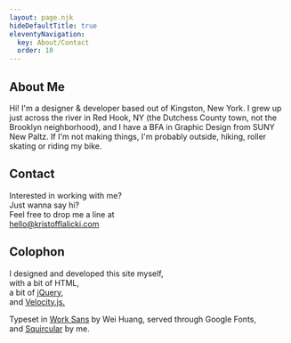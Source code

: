 ```yaml
---
layout: page.njk
hideDefaultTitle: true
eleventyNavigation:
  key: About/Contact
  order: 10
---
```


## About Me

Hi! I'm a designer & developer based out of Kingston, New York. I grew up just across the river in Red Hook, NY (the Dutchess County town, not the Brooklyn neighborhood), and I have a BFA in Graphic Design from SUNY New Paltz. If I'm not making things, I'm probably outside, hiking, roller skating or riding my bike.

## Contact

Interested in working with me?  
Just wanna say hi?  
Feel free to drop me a line at  
[hello@kristofflalicki.com](mailto:hello@kristofflalicki.com)

## Colophon

I designed and developed this site myself,  
with a bit of HTML,  
a bit of [jQuery,](https://jquery.com/)  
and [Velocity.js.](https://github.com/julianshapiro/velocity)

Typeset in [Work Sans](https://fonts.google.com/specimen/Work+Sans) by Wei Huang, served through Google Fonts,  
and [Squircular](/squircular/) by me.

